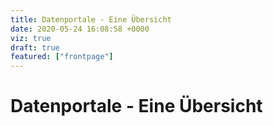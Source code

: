 ```yaml
---
title: Datenportale - Eine Übersicht
date: 2020-05-24 16:08:58 +0000
viz: true
draft: true
featured: ["frontpage"]
---
```

# Datenportale - Eine Übersicht
